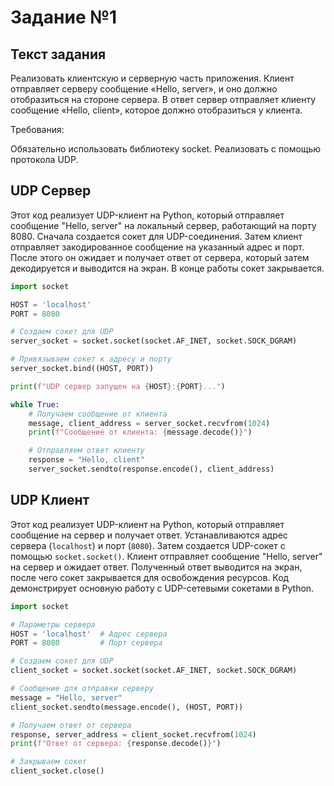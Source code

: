 # Задание №1

## Текст задания

Реализовать клиентскую и серверную часть приложения. Клиент отправляет серверу сообщение «Hello, server», и оно должно отобразиться на стороне сервера. В ответ сервер отправляет клиенту сообщение «Hello, client», которое должно отобразиться у клиента.

Требования:

Обязательно использовать библиотеку socket.
Реализовать с помощью протокола UDP.

## UDP Сервер

Этот код реализует UDP-клиент на Python, который отправляет сообщение "Hello, server" на локальный сервер, работающий на порту 8080. Сначала создается сокет для UDP-соединения. Затем клиент отправляет закодированное сообщение на указанный адрес и порт. После этого он ожидает и получает ответ от сервера, который затем декодируется и выводится на экран. В конце работы сокет закрывается.

```python
import socket

HOST = 'localhost'
PORT = 8080

# Создаем сокет для UDP
server_socket = socket.socket(socket.AF_INET, socket.SOCK_DGRAM)

# Привязываем сокет к адресу и порту
server_socket.bind((HOST, PORT))

print(f"UDP сервер запущен на {HOST}:{PORT}...")

while True:
    # Получаем сообщение от клиента
    message, client_address = server_socket.recvfrom(1024)
    print(f"Сообщение от клиента: {message.decode()}")

    # Отправляем ответ клиенту
    response = "Hello, client"
    server_socket.sendto(response.encode(), client_address)
```

## UDP Клиент

Этот код реализует UDP-клиент на Python, который отправляет сообщение на сервер и получает ответ. Устанавливаются адрес сервера (`localhost`) и порт (`8080`). Затем создается UDP-сокет с помощью `socket.socket()`. Клиент отправляет сообщение "Hello, server" на сервер и ожидает ответ. Полученный ответ выводится на экран, после чего сокет закрывается для освобождения ресурсов. Код демонстрирует основную работу с UDP-сетевыми сокетами в Python.

```python
import socket

# Параметры сервера
HOST = 'localhost'  # Адрес сервера
PORT = 8080         # Порт сервера

# Создаем сокет для UDP
client_socket = socket.socket(socket.AF_INET, socket.SOCK_DGRAM)

# Сообщение для отправки серверу
message = "Hello, server"
client_socket.sendto(message.encode(), (HOST, PORT))

# Получаем ответ от сервера
response, server_address = client_socket.recvfrom(1024)
print(f"Ответ от сервера: {response.decode()}")

# Закрываем сокет
client_socket.close()
```

